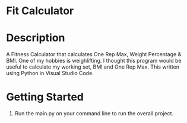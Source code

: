 # Fit Calculator

# Description
A Fitness Calculator that calculates One Rep Max, Weight Percentage &amp; BMI.
One of my hobbies is weighlifting. I thought this program would be useful to calculate my working set, BMI and One Rep Max.
This written using Python in Visual Studio Code. 

# Getting Started
1. Run the main.py on your command line to run the overall project.
